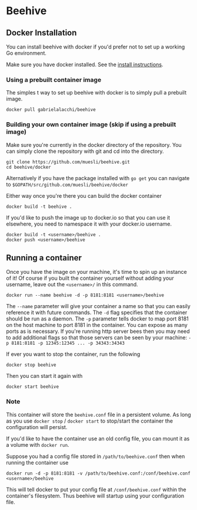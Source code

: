 # Beehive

## Docker Installation

You can install beehive with docker if you'd prefer not to set up a working Go environment.

Make sure you have docker installed. See the [install instructions](https://docs.docker.com/engine/getstarted/step_one/).

### Using a prebuilt container image

The simples t way to set up beehive with docker is to simply pull a prebuilt image.

```shell
docker pull gabrielalacchi/beehive
```

### Building your own container image (skip if using a prebuilt image)

Make sure you're currently in the docker directory of the repository. You can simply clone the repository with git and cd into the directory.

```shell
git clone https://github.com/muesli/beehive.git
cd beehive/docker
```

Alternatively if you have the package installed with `go get` you can navigate to `$GOPATH/src/github.com/muesli/beehive/docker`

Either way once you're there you can build the docker container

```shell
docker build -t beehive .
```

If you'd like to push the image up to docker.io so that you can use it elsewhere, you need to namespace it with your docker.io username.

```shell
docker build -t <username>/beehive .
docker push <username>/beehive
```

## Running a container

Once you have the image on your machine, it's time to spin up an instance of it! Of course if you built the container yourself without adding your username, leave out the `<username>/` in this command.

```shell
docker run --name beehive -d -p 8181:8181 <username>/beehive
```

The `--name` parameter will give your container a name so that you can easily reference it with future commands. The `-d` flag specifies that the container should be run as a daemon. The `-p` parameter tells docker to map port 8181 on the host machine to port 8181 in the container. You can expose as many ports as is necessary. If you're running http server bees then you may need to add additional flags so that those servers can be seen by your machine: `-p 8181:8181 -p 12345:12345 ... -p 34343:34343`

If ever you want to stop the container, run the following

```shell
docker stop beehive
```

Then you can start it again with

```shell
docker start beehive
```

### Note

This container will store the `beehive.conf` file in a persistent volume. As long as you use `docker stop` / `docker start` to stop/start the container the configuration will persist.

If you'd like to have the container use an old config file, you can mount it as a volume with `docker run`.

Suppose you had a config file stored in `/path/to/beehive.conf` then when running the container use

```shell
docker run -d -p 8181:8181 -v /path/to/beehive.conf:/conf/beehive.conf <username>/beehive
```

This will tell docker to put your config file at `/conf/beehive.conf` within the container's filesystem. Thus beehive will startup using your configuration file.
